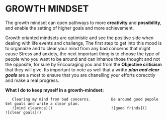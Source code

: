 # GROWTH MINDSET
 The growth mindset can open pathways to more **creativity** and **possibility**, and enable the setting of higher goals and more achievement.
 
 Growth orianted mindsets are optimistic and see the positive side when dealing with life events and challengs, The first step to get into this mood is to organaize and to clear your mind from any bad concerns that might cause Stress and anxiety, the next important thing is to choose the type of people who you want to be around and can inhance those thought and not the opposite, for sure by Encouraging you and from the **Objective criticism**  that they will give. Its important to note as well that a writtn ***plan and clear goals*** are a most to ensure that you are chanelling your efforts corecctly and make a real progress. 
 
**What I do to keep myself in a growth-mindset:** 
      
      
       Clearing my mind from bad concerns.         Be around good pepole            Set goals and write a clear plan. 
       ![mind clearnce]()                          ![good frinds]()                                   ![clear goals]()


